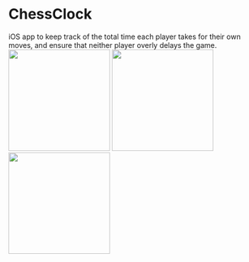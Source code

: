 # ChessClock
iOS app to keep track of the total time each player takes for their own moves, and ensure that neither player overly delays the game.
<img src="readme_images/1" width="200" > 
<img src="readme_images/2" width="200" > 
<img src="readme_images/3" width="200" >
